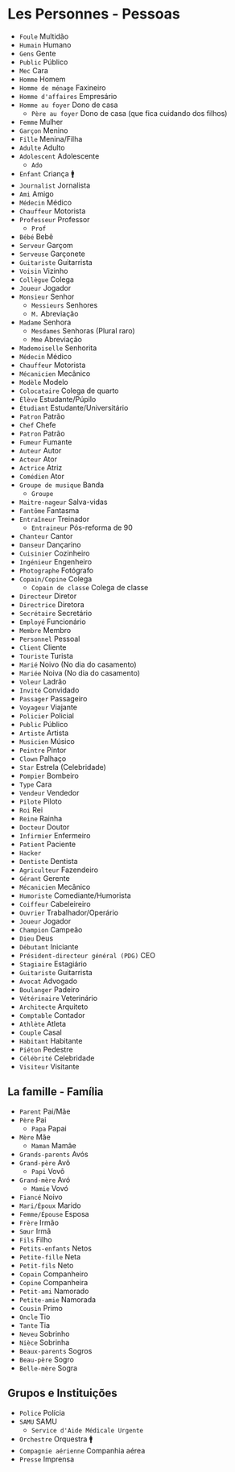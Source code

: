 # Les Personnes - Pessoas

-   `Foule` Multidão
-   `Humain` Humano
-   `Gens` Gente
-   `Public` Público
-   `Mec` Cara
-   `Homme` Homem
-   `Homme de ménage` Faxineiro
-   `Homme d'affaires` Empresário
-   `Homme au foyer` Dono de casa
    -   `Père au foyer` Dono de casa (que fica cuidando dos filhos)
-   `Femme` Mulher
-   `Garçon` Menino
-   `Fille` Menina/Filha
-   `Adulte` Adulto
-   `Adolescent` Adolescente
    -   `Ado`
-   `Enfant` Criança 🚹
-   `Journalist` Jornalista
-   `Ami` Amigo
-   `Médecin` Médico
-   `Chauffeur` Motorista
-   `Professeur` Professor
    -   `Prof`
-   `Bébé` Bebê
-   `Serveur` Garçom
-   `Serveuse` Garçonete
-   `Guitariste` Guitarrista
-   `Voisin` Vizinho
-   `Collègue` Colega
-   `Joueur` Jogador
-   `Monsieur` Senhor
    -   `Messieurs` Senhores
    -   `M.` Abreviação
-   `Madame` Senhora
    -   `Mesdames` Senhoras (Plural raro)
    -   `Mme` Abreviação
-   `Mademoiselle` Senhorita
-   `Médecin` Médico
-   `Chauffeur` Motorista
-   `Mécanicien` Mecânico
-   `Modèle` Modelo
-   `Colocataire` Colega de quarto
-   `Élève` Estudante/Púpilo
-   `Étudiant` Estudante/Universitário
-   `Patron` Patrão
-   `Chef` Chefe
-   `Patron` Patrão
-   `Fumeur` Fumante
-   `Auteur` Autor
-   `Acteur` Ator
-   `Actrice` Atriz
-   `Comédien` Ator
-   `Groupe de musique` Banda
    -   `Groupe`
-   `Maitre-nageur` Salva-vidas
-   `Fantôme` Fantasma
-   `Entraîneur` Treinador
    -   `Entraineur` Pós-reforma de 90
-   `Chanteur` Cantor
-   `Danseur` Dançarino
-   `Cuisinier` Cozinheiro
-   `Ingénieur` Engenheiro
-   `Photographe` Fotógrafo
-   `Copain/Copine` Colega
    -   `Copain de classe` Colega de classe
-   `Directeur` Diretor
-   `Directrice` Diretora
-   `Secrétaire` Secretário
-   `Employé` Funcionário
-   `Membre` Membro
-   `Personnel` Pessoal
-   `Client` Cliente
-   `Touriste` Turista
-   `Marié` Noivo (No dia do casamento)
-   `Mariée` Noiva (No dia do casamento)
-   `Voleur` Ladrão
-   `Invité` Convidado
-   `Passager` Passageiro
-   `Voyageur` Viajante
-   `Policier` Policial
-   `Public` Público
-   `Artiste` Artista
-   `Musicien` Músico
-   `Peintre` Pintor
-   `Clown` Palhaço
-   `Star` Estrela (Celebridade)
-   `Pompier` Bombeiro
-   `Type` Cara
-   `Vendeur` Vendedor
-   `Pilote` Piloto
-   `Roi` Rei
-   `Reine` Rainha
-   `Docteur` Doutor
-   `Infirmier` Enfermeiro
-   `Patient` Paciente
-   `Hacker`
-   `Dentiste` Dentista
-   `Agriculteur` Fazendeiro
-   `Gérant` Gerente
-   `Mécanicien` Mecânico
-   `Humoriste` Comediante/Humorista
-   `Coiffeur` Cabeleireiro
-   `Ouvrier` Trabalhador/Operário
-   `Joueur` Jogador
-   `Champion` Campeão
-   `Dieu` Deus
-   `Débutant` Iniciante
-   `Président-directeur général (PDG)` CEO
-   `Stagiaire` Estagiário
-   `Guitariste` Guitarrista
-   `Avocat` Advogado
-   `Boulanger` Padeiro
-   `Vétérinaire` Veterinário
-   `Architecte` Arquiteto
-   `Comptable` Contador
-   `Athlète` Atleta
-   `Couple` Casal
-   `Habitant` Habitante
-   `Piéton` Pedestre
-   `Célébrité` Celebridade
-   `Visiteur` Visitante

## La famille - Família

-   `Parent` Pai/Mãe
-   `Père` Pai
    -   `Papa` Papai
-   `Mère` Mãe
    -   `Maman` Mamãe
-   `Grands-parents` Avós
-   `Grand-père` Avô
    -   `Papi` Vovô
-   `Grand-mère` Avó
    -   `Mamie` Vovó
-   `Fiancé` Noivo
-   `Mari/Époux` Marido
-   `Femme/Épouse` Esposa
-   `Frère` Irmão
-   `Sœur` Irmã
-   `Fils` Filho
-   `Petits-enfants` Netos
-   `Petite-fille` Neta
-   `Petit-fils` Neto
-   `Copain` Companheiro
-   `Copine` Companheira
-   `Petit-ami` Namorado
-   `Petite-amie` Namorada
-   `Cousin` Primo
-   `Oncle` Tio
-   `Tante` Tia
-   `Neveu` Sobrinho
-   `Nièce` Sobrinha
-   `Beaux-parents` Sogros
-   `Beau-père` Sogro
-   `Belle-mère` Sogra

## Grupos e Instituições

-   `Police` Polícia
-   `SAMU` SAMU
    -   `Service d'Aide Médicale Urgente`
-   `Orchestre` Orquestra 🚹
-   `Compagnie aérienne` Companhia aérea
-   `Presse` Imprensa
